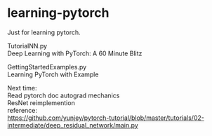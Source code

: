 # learning-pytorch 
Just for learning pytorch. 

TutorialNN.py  
Deep Learning with PyTorch: A 60 Minute Blitz  

GettingStartedExamples.py  
Learning PyTorch with Example  

Next time:   
Read pytorch doc autograd mechanics  
ResNet reimplemention  
reference:   
https://github.com/yunjey/pytorch-tutorial/blob/master/tutorials/02-intermediate/deep_residual_network/main.py
